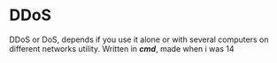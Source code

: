 # DDoS

DDoS or DoS, depends if you use it alone or with several computers on different networks utility.
Written in ***cmd***, made when i was 14
